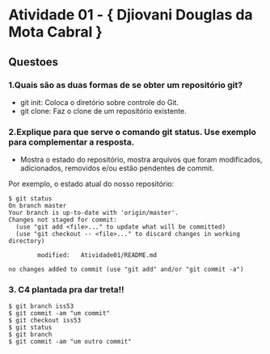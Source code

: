 # Atividade 01 - { Djiovani Douglas da Mota Cabral }

## Questoes

### 1.Quais são as duas formas de se obter um repositório git?
  - git init: Coloca o diretório sobre controle do Git.
  - git clone: Faz o clone de um repositório existente.

### 2.Explique para que serve o comando git status. Use exemplo para complementar a resposta.

  - Mostra o estado do repositório, mostra arquivos que foram modificados, adicionados, removidos e/ou estão pendentes de commit.

  Por exemplo, o estado atual do nosso repositório:

```
$ git status
On branch master
Your branch is up-to-date with 'origin/master'.
Changes not staged for commit:
  (use "git add <file>..." to update what will be committed)
  (use "git checkout -- <file>..." to discard changes in working directory)

        modified:   Atividade01/README.md

no changes added to commit (use "git add" and/or "git commit -a")

  ```
### 3. C4 plantada pra dar treta!!

  ```
$ git branch iss53
$ git commit -am "um commit"
$ git checkout iss53
$ git status
$ git branch
$ git commit -am "um outro commit"
  ```
